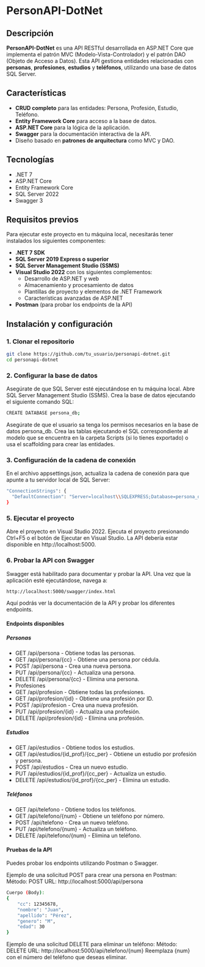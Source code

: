 # PersonAPI-DotNet

## Descripción

**PersonAPI-DotNet** es una API RESTful desarrollada en ASP.NET Core que implementa el patrón MVC (Modelo-Vista-Controlador) y el patrón DAO (Objeto de Acceso a Datos). Esta API gestiona entidades relacionadas con **personas**, **profesiones**, **estudios** y **teléfonos**, utilizando una base de datos SQL Server.

## Características

- **CRUD completo** para las entidades: Persona, Profesión, Estudio, Teléfono.
- **Entity Framework Core** para acceso a la base de datos.
- **ASP.NET Core** para la lógica de la aplicación.
- **Swagger** para la documentación interactiva de la API.
- Diseño basado en **patrones de arquitectura** como MVC y DAO.

## Tecnologías

- .NET 7
- ASP.NET Core
- Entity Framework Core
- SQL Server 2022
- Swagger 3

## Requisitos previos

Para ejecutar este proyecto en tu máquina local, necesitarás tener instalados los siguientes componentes:

- **.NET 7 SDK**
- **SQL Server 2019 Express o superior**
- **SQL Server Management Studio (SSMS)**
- **Visual Studio 2022** con los siguientes complementos:
  - Desarrollo de ASP.NET y web
  - Almacenamiento y procesamiento de datos
  - Plantillas de proyecto y elementos de .NET Framework
  - Características avanzadas de ASP.NET
- **Postman** (para probar los endpoints de la API)

## Instalación y configuración

### 1. Clonar el repositorio

```bash
git clone https://github.com/tu_usuario/personapi-dotnet.git
cd personapi-dotnet
```

### 2. Configurar la base de datos
Asegúrate de que SQL Server esté ejecutándose en tu máquina local.
Abre SQL Server Management Studio (SSMS).
Crea la base de datos ejecutando el siguiente comando SQL:
```bash
CREATE DATABASE persona_db;
```
Asegúrate de que el usuario sa tenga los permisos necesarios en la base de datos persona_db.
Crea las tablas ejecutando el SQL correspondiente al modelo que se encuentra en la carpeta Scripts (si lo tienes exportado) o usa el scaffolding para crear las entidades.

### 3. Configuración de la cadena de conexión
En el archivo appsettings.json, actualiza la cadena de conexión para que apunte a tu servidor local de SQL Server:
```bash
"ConnectionStrings": {
  "DefaultConnection": "Server=localhost\\SQLEXPRESS;Database=persona_db;Trusted_Connection=True;TrustServerCertificate=true"
}
```
### 5. Ejecutar el proyecto
Abre el proyecto en Visual Studio 2022.
Ejecuta el proyecto presionando Ctrl+F5 o el botón de Ejecutar en Visual Studio.
La API debería estar disponible en http://localhost:5000.
### 6. Probar la API con Swagger
Swagger está habilitado para documentar y probar la API. Una vez que la aplicación esté ejecutándose, navega a:
```bash
http://localhost:5000/swagger/index.html
```
Aquí podrás ver la documentación de la API y probar los diferentes endpoints.

#### Endpoints disponibles
##### Personas
- GET /api/persona - Obtiene todas las personas.
- GET /api/persona/{cc} - Obtiene una persona por cédula.
- POST /api/persona - Crea una nueva persona.
- PUT /api/persona/{cc} - Actualiza una persona.
- DELETE /api/persona/{cc} - Elimina una persona.
- Profesiones
- GET /api/profesion - Obtiene todas las profesiones.
- GET /api/profesion/{id} - Obtiene una profesión por ID.
- POST /api/profesion - Crea una nueva profesión.
- PUT /api/profesion/{id} - Actualiza una profesión.
- DELETE /api/profesion/{id} - Elimina una profesión.
##### Estudios
- GET /api/estudios - Obtiene todos los estudios.
- GET /api/estudios/{id_prof}/{cc_per} - Obtiene un estudio por profesión y persona.
- POST /api/estudios - Crea un nuevo estudio.
- PUT /api/estudios/{id_prof}/{cc_per} - Actualiza un estudio.
- DELETE /api/estudios/{id_prof}/{cc_per} - Elimina un estudio.
##### Teléfonos
- GET /api/telefono - Obtiene todos los teléfonos.
- GET /api/telefono/{num} - Obtiene un teléfono por número.
- POST /api/telefono - Crea un nuevo teléfono.
- PUT /api/telefono/{num} - Actualiza un teléfono.
- DELETE /api/telefono/{num} - Elimina un teléfono.
#### Pruebas de la API
Puedes probar los endpoints utilizando Postman o Swagger.

Ejemplo de una solicitud POST para crear una persona en Postman:
Método: POST
URL: http://localhost:5000/api/persona
```bash
Cuerpo (Body):
{
    "cc": 12345678,
    "nombre": "Juan",
    "apellido": "Pérez",
    "genero": "M",
    "edad": 30
}
```
Ejemplo de una solicitud DELETE para eliminar un teléfono:
Método: DELETE
URL: http://localhost:5000/api/telefono/{num}
Reemplaza {num} con el número del teléfono que deseas eliminar.
